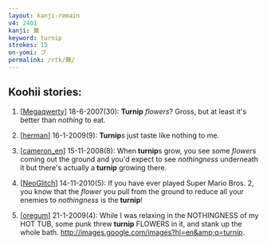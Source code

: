 ```yaml
---
layout: kanji-remain
v4: 2401
kanji: 蕪
keyword: turnip
strokes: 15
on-yomi: ブ
permalink: /rtk/蕪/
---
```


## Koohii stories: 

1) [<a href="http://kanji.koohii.com/profile/Megaqwerty">Megaqwerty</a>] 18-6-2007(30): <strong>Turnip</strong> <em>flowers</em>? Gross, but at least it&#039;s better than <em>nothing</em> to eat.

2) [<a href="http://kanji.koohii.com/profile/herman">herman</a>] 16-1-2009(9): <strong>Turnip</strong>s just taste like nothing to me.

3) [<a href="http://kanji.koohii.com/profile/cameron_en">cameron_en</a>] 15-11-2008(8): When<strong> turnip</strong>s grow, you see some <em>flowers</em> coming out the ground and you&#039;d expect to see <em>nothingness</em> underneath it but there&#039;s actually a<strong> turnip</strong> growing there.

4) [<a href="http://kanji.koohii.com/profile/NeoGlitch">NeoGlitch</a>] 14-11-2010(5): If you have ever played Super Mario Bros. 2, you know that the <em>flower</em> you pull from the ground to reduce all your enemies to <em>nothingness</em> is the<strong> turnip</strong>!

5) [<a href="http://kanji.koohii.com/profile/oregum">oregum</a>] 21-1-2009(4): While I was relaxing in the NOTHINGNESS of my HOT TUB, some punk threw<strong> turnip</strong> FLOWERS in it, and stank up the whole bath. <a href="http://images.google.com/images?hl=en&amp;q=turnip">http://images.google.com/images?hl=en&amp;q=turnip</a>.

